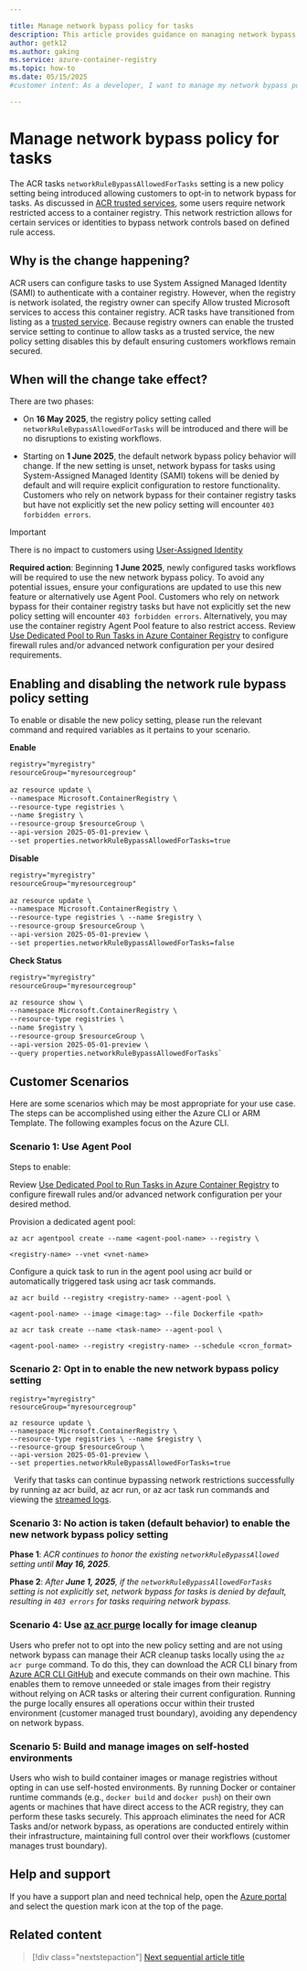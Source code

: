 ```yaml
---

title: Manage network bypass policy for tasks
description: This article provides guidance on managing network bypass policy for ACR tasks.
author: getk12
ms.author: gaking
ms.service: azure-container-registry
ms.topic: how-to 
ms.date: 05/15/2025
#customer intent: As a developer, I want to manage my network bypass policy for task so that I can control security parameters for ACR tasks.

---
```


# Manage network bypass policy for tasks

The ACR tasks `networkRuleBypassAllowedForTasks` setting is a new policy setting being introduced allowing customers to opt-in to network bypass for tasks. As discussed in [ACR trusted services](/container-registry/allow-access-trusted-services.md), some users require network restricted access to a container registry. This network restriction allows for certain services or identities to bypass network controls based on defined rule access.

## Why is the change happening?

ACR users can configure tasks to use System Assigned Managed Identity (SAMI) to authenticate with a container registry. However, when the registry is network isolated, the registry owner can specify Allow trusted Microsoft services to access this container registry. ACR tasks have transitioned from listing as a [trusted service](~/articles/container-registry/allow-access-trusted-services.md). Because registry owners can enable the trusted service setting to continue to allow tasks as a trusted service, the new policy setting disables this by default ensuring customers workflows remain secured.  

## When will the change take effect?

There are two phases:

* On **16 May 2025**, the registry policy setting called `networkRuleBypassAllowedForTasks` will be introduced and there will be no disruptions to existing workflows.

* Starting on **1 June 2025**, the default network bypass policy behavior will change. If the new setting is unset, network bypass for tasks using System-Assigned Managed Identity (SAMI) tokens will be denied by default and will require explicit configuration to restore functionality. Customers who rely on network bypass for their container registry tasks but have not explicitly set the new policy setting will encounter `403 forbidden errors`.

> [!IMPORTANT]
> There is no impact to customers using [User-Assigned Identity](~/articles/container-registry/container-registry-tasks-authentication-managed-identity.md)

**Required action**: Beginning **1 June 2025**, newly configured tasks workflows will be required to use the new network bypass policy. To avoid any potential issues, ensure your configurations are updated to use this new feature or alternatively use Agent Pool. Customers who rely on network bypass for their container registry tasks but have not explicitly set the new policy setting will encounter `403 forbidden errors`. Alternatively, you may use the container registry Agent Pool feature to also restrict access. Review [Use Dedicated Pool to Run Tasks in Azure Container Registry](~/articles/container-registry/tasks-agent-pools.md) to configure firewall rules and/or advanced network configuration per your desired requirements.

## Enabling and disabling the network rule bypass policy setting

To enable or disable the new policy setting, please run the relevant command and required variables as it pertains to your scenario.

**Enable**

```md
registry="myregistry"
resourceGroup="myresourcegroup"  
 
az resource update \
--namespace Microsoft.ContainerRegistry \
--resource-type registries \
--name $registry \
--resource-group $resourceGroup \
--api-version 2025-05-01-preview \
--set properties.networkRuleBypassAllowedForTasks=true
```

**Disable**


```md
registry="myregistry"
resourceGroup="myresourcegroup"
 
az resource update \
--namespace Microsoft.ContainerRegistry \
--resource-type registries \ --name $registry \
--resource-group $resourceGroup \
--api-version 2025-05-01-preview \
--set properties.networkRuleBypassAllowedForTasks=false
```


**Check Status**


```md
registry="myregistry"
resourceGroup="myresourcegroup"  

az resource show \  
--namespace Microsoft.ContainerRegistry \  
--resource-type registries \  
--name $registry \  
--resource-group $resourceGroup \  
--api-version 2025-05-01-preview \  
--query properties.networkRuleBypassAllowedForTasks`
```


## Customer Scenarios

Here are some scenarios which may be most appropriate for your use case. The steps can be accomplished using either the Azure CLI or ARM Template. The following examples focus on the Azure CLI.  

### Scenario 1: Use Agent Pool

Steps to enable:

Review [Use Dedicated Pool to Run Tasks in Azure Container Registry](~/articles/container-registry/tasks-agent-pools.md) to configure firewall rules and/or advanced network configuration per your desired method.  

Provision a dedicated agent pool:

```azurecli
az acr agentpool create --name <agent-pool-name> --registry \

<registry-name> --vnet <vnet-name>
```

Configure a quick task to run in the agent pool using acr build or automatically triggered task using acr task commands.


```azurecli
az acr build --registry <registry-name> --agent-pool \

<agent-pool-name> --image <image:tag> --file Dockerfile <path>
```



```azurecli
az acr task create --name <task-name> --agent-pool \

<agent-pool-name> --registry <registry-name> --schedule <cron_format>
```

### Scenario 2: Opt in to enable the new network bypass policy setting

```azurecli
registry="myregistry"
resourceGroup="myresourcegroup"  

az resource update \
--namespace Microsoft.ContainerRegistry \
--resource-type registries \ --name $registry \
--resource-group $resourceGroup \
--api-version 2025-05-01-preview \
--set properties.networkRuleBypassAllowedForTasks=true
```
 
Verify that tasks can continue bypassing network restrictions successfully by running az acr build, az acr run, or az acr task run commands and viewing the [streamed logs](~/articles/container-registry/container-registry-tasks-logs.md).


### Scenario 3: No action is taken (default behavior) to enable the new network bypass policy setting

**Phase 1**: _ACR continues to honor the existing `networkRuleBypassAllowed` setting until **May 16, 2025**._

**Phase 2**: _After **June 1, 2025**, if the `networkRuleBypassAllowedForTasks` setting is not explicitly set, network bypass for tasks is denied by default, resulting in `403 errors` for tasks requiring network bypass._


### Scenario 4: Use [az acr purge](~/articles/container-registry/container-registry-auto-purge.md) locally for image cleanup

Users who prefer not to opt into the new policy setting and are not using network bypass can manage their ACR cleanup tasks locally using the `az acr purge` command. To do this, they can download the ACR CLI binary from [Azure ACR CLI GitHub](https://github.com/azure/acr-cli) and execute commands on their own machine. This enables them to remove unneeded or stale images from their registry without relying on ACR tasks or altering their current configuration. Running the purge locally ensures all operations occur within their trusted environment (customer managed trust boundary), avoiding any dependency on network bypass.


### Scenario 5: Build and manage images on self-hosted environments

Users who wish to build container images or manage registries without opting in can use self-hosted environments. By running Docker or container runtime commands (e.g., `docker build` and `docker push`) on their own agents or machines that have direct access to the ACR registry, they can perform these tasks securely. This approach eliminates the need for ACR Tasks and/or network bypass, as operations are conducted entirely within their infrastructure, maintaining full control over their workflows (customer manages trust boundary).


## Help and support

If you have a support plan and need technical help, open the ⁠[Azure portal](https://portal.azure.com/#blade/Microsoft_Azure_Support/HelpAndSupportBlade/overview) and select the question mark icon at the top of the page.


## Related content

> [!div class="nextstepaction"]
> [Next sequential article title](articles/container-registry/tasks-agent-pools.md)
